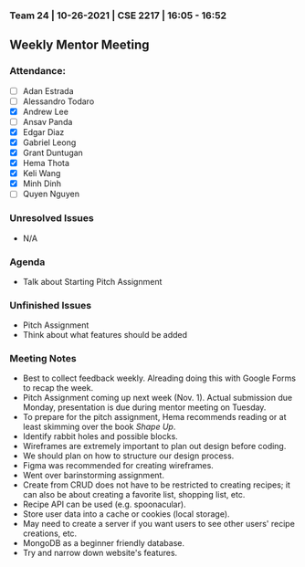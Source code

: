 ### Team 24 | 10-26-2021 | CSE 2217 | 16:05 - 16:52
## Weekly Mentor Meeting

### Attendance:
- [ ] Adan Estrada
- [ ] Alessandro Todaro
- [x] Andrew Lee
- [ ] Ansav Panda
- [x] Edgar Diaz
- [x] Gabriel Leong
- [x] Grant Duntugan
- [x] Hema Thota
- [x] Keli Wang
- [x] Minh Dinh
- [ ] Quyen Nguyen

### Unresolved Issues
- N/A

### Agenda
-  Talk about Starting Pitch Assignment

### Unfinished Issues
- Pitch Assignment
- Think about what features should be added

### Meeting Notes
- Best to collect feedback weekly. Alreading doing this with Google Forms to recap the week.
- Pitch Assignment coming up next week (Nov. 1). Actual submission due Monday, presentation is due during mentor meeting on Tuesday.
- To prepare for the pitch assignment, Hema recommends reading or at least skimming over the book *Shape Up*.
- Identify rabbit holes and possible blocks.
- Wireframes are extremely important to plan out design before coding. 
- We should plan on how to structure our design process.
- Figma was recommended for creating wireframes.
- Went over barinstorming assignment.
- Create from CRUD does not have to be restricted to creating recipes; it can also be about creating a favorite list, shopping list, etc.
- Recipe API can be used (e.g. spoonacular).
- Store user data into a cache or cookies (local storage).
- May need to create a server if you want users to see other users' recipe creations, etc.
- MongoDB as a beginner friendly database.
- Try and narrow down website's features.